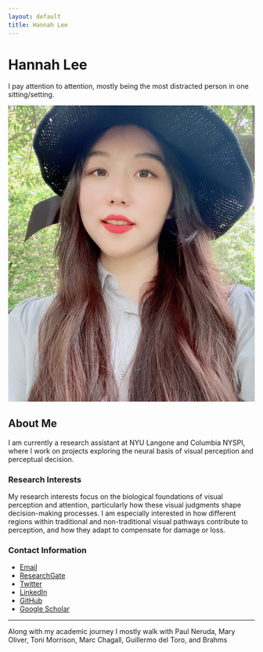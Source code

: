 ```yaml
---
layout: default
title: Hannah Lee
---
```


# Hannah Lee
I pay attention to attention, mostly being the most distracted person in one sitting/setting.

![Profile Photo](./Github_Profilephoto.jpg) <!-- Updated link to match the uploaded file -->

## About Me

I am currently a research assistant at NYU Langone and Columbia NYSPI, where I work on projects exploring the neural basis of visual perception and perceptual decision.

### Research Interests

My research interests focus on the biological foundations of visual perception and attention, particularly how these visual judgments shape decision-making processes. I am especially interested in how different regions within traditional and non-traditional visual pathways contribute to perception, and how they adapt to compensate for damage or loss.

### Contact Information
- <i class="fas fa-envelope"></i> [Email](mailto:hl4693@nyu.edu)
- <i class="fab fa-researchgate"></i> [ResearchGate](https://www.researchgate.net/profile/Hyun-Seo-Lee-3)
- <i class="fab fa-twitter"></i> [Twitter](https://twitter.com/yourusername)
- <i class="fab fa-linkedin"></i> [LinkedIn](https://www.linkedin.com/in/hannah-lee-742711287/)
- <i class="fa-brands fa-github"></i> [GitHub](https://github.com/HANNAH-LEE-LY)
- <i class="fas fa-graduation-cap"></i> [Google Scholar](https://scholar.google.com/citations?hl=en&user=nXO2LRAAAAAJ)





---

Along with my academic journey I mostly walk with Paul Neruda, Mary Oliver, Toni Morrison, Marc Chagall, Guillermo del Toro, and Brahms
